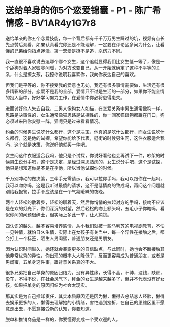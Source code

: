 # 送给单身的你5个恋爱锦囊 - P1 - 陈广希情感 - BV1AR4y1G7r8

送给单亲的你五个恋爱技能，每一个背后都有千千万万男生踩过的坑，视频有点长先点赞后观看，如果认真看完你还是不能理解，一定要在评论区多问为什么，让看懂的兄弟给你指点迷津，第一恋爱是撩不是追，杀伤力不同。

我一直很不喜欢说去追哪个哪个女生，这个追就显得我们比女生低一等了，像是一个舔狗对着人家噓寒问暖，为对方改变自己，从一开始就确定了这种不平等的关系，什么是撩女孩，我撩你说明我喜欢你，我向你表达自己的喜欢。

但我们是平等的，你不接受我的爱意也无妨，我还有很多事情需要做，生活还有很多精彩的部分，恋爱不是我的全部，爱情只不过是生活的一部分，如果你不能全情的投入当中，好好学习努力工作，在爱情中你必将患得患失。

进而讨好他人失去自我，二男人像狗女人如猫，在恋爱关系中男生通常像狗一样，思路是决策性的，女生通常像猫思路是试探性的，你一回家猫跟狗都蹲在门口，狗必须过来陪你安慰一阵，猫呢只是过来看看情况。

约会的时候男生说吃什么都行，这个是决策，他真的是吃什么都行，而女生说吃什么都行，这是他的试探，希望你能给予代表，逛街的时候男生问，这件衣服适合我吗，这个就是决策，你说好他就买一件吧。

女生问这件衣服适合我吗，他只是个试探，你说好看他也会再试下一件，吵架的时候男生说分手吧，这个是决定，是经过深思熟虑的，女生说分手吧，这个是试探，他只是想知道你是不是在乎他，所以当他试探你的时候。

千万别冲动的做决策，三牵手无需请示，我可以拉你手吗，我可以跟你在一起吗，我可以吻你吗，这是我听过最傻的请求，这不是低情商的致成吗，再问这个问题就别给我报警，拉手不应该是在一个气氛暧昧的夜晚。

两个人轻松的散着步，轻松的聊着天，然后你悄悄的拉起对方的手吗，接吻不应该是在欢的灯光下，你们深沉的对望，然后轻松的吻上额头吗，五毛小子你瞎吗，看似你问的问题很绅士，但实际上多此一举，让人尴尬。

四认识的越久，越不容易培养感情，从小我们就被一些马利苏的电视剧教育，不怕一见钟情，就怕日久生情，实际上在女孩子有关当中，每一个异性在接触之后，都会打上一个标签，陌生人男闺蜜，普通朋友还是男朋友。

因为认识时间越久，她还就会暴露更多的自信缺点，与此同时，她也会不断接触其他非常优秀的异性，你出现的概率大大降低了，反而更容易成为普通朋友，或者是男闺蜜，五单身这件事，跟背景关系真的不大。

很多兄弟把自己单身的原因归结为，没有异性缘，长得不高，不帅，没钱，缺房，没车，不得不说，在社会风气下，拜金的女生是越来越多了，但并不代表没有好女孩，如果把单身的原因归结为社会太现实。

那其实是为自己推卸责任，其实本质原因还是因为懒，懒得去总结恋人经验，懒得去娱乐更多的人，懒得去理解她的小情绪，害怕遇到挫折，在自己的思维区里不愿意走出去，不愿意接受新的认知，你要知道。

脱单和推销商品是一样的，你要懂得变成一个受欢迎的人。
